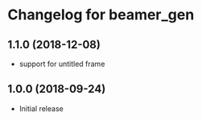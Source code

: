 Changelog for beamer_gen
========================

1.1.0 (2018-12-08)
------------------
* support for untitled frame


1.0.0 (2018-09-24)
------------------
* Initial release

